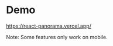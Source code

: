 <h1>Demo</h1>
<a href="https://react-panorama.vercel.app/">https://react-panorama.vercel.app/<a/>

<p>Note: Some features only work on mobile.</p>
